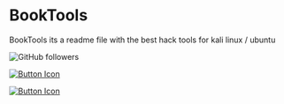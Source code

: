 # BookTools
BookTools its a readme file with the best hack tools for kali linux / ubuntu

![GitHub followers](https://img.shields.io/github/followers/zufiouz?label=Followers&logoColor=blue&style=social)

[![Button Icon]][Link]
<!----------------------------------------------------------------------------->
[Link]: https://github.com/Z4nzu/hackingtool
<!---------------------------------[ Buttons ]--------------------------------->
[Button Icon]: https://img.shields.io/badge/First%20Hack-EF2D5E?style=for-the-badge&logoColor=white&logo=DocuSign

[![Button Icon]][Link]
<!----------------------------------------------------------------------------->
[Link]: https://github.com/Z4nzu/hackingtool
<!---------------------------------[ Buttons ]--------------------------------->
[Button Icon]: https://img.shields.io/badge/Second%20Hack-EF2D5E?style=for-the-badge&logoColor=white&logo=DocuSign
